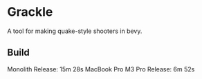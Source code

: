 # Grackle
A tool for making quake-style shooters in bevy.

## Build

Monolith Release: 15m 28s
MacBook Pro M3 Pro Release: 6m 52s
